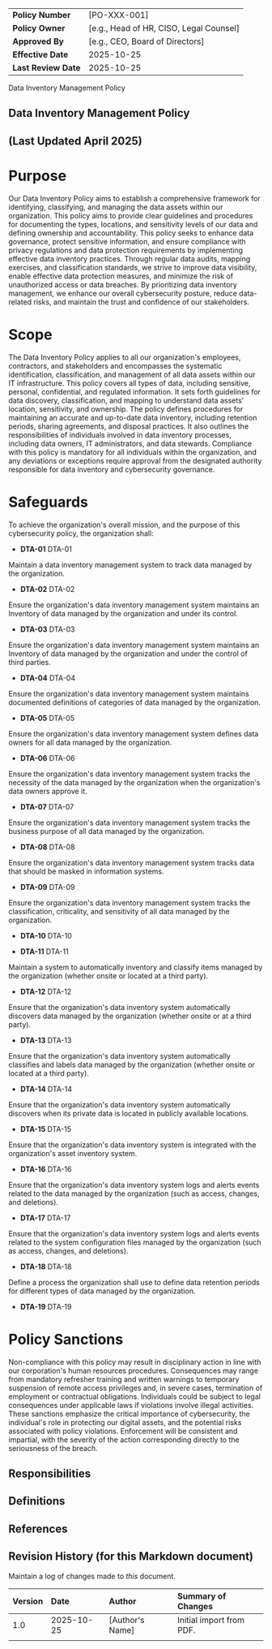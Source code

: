 | | |
|:---|:---|
| **Policy Number** | [PO-XXX-001] |
| **Policy Owner** | [e.g., Head of HR, CISO, Legal Counsel] |
| **Approved By** | [e.g., CEO, Board of Directors] |
| **Effective Date** | 2025-10-25 |
| **Last Review Date** | 2025-10-25 |

Data Inventory Management Policy

## Data Inventory Management Policy

## (Last Updated April 2025)

# Purpose

Our Data Inventory Policy aims to establish a comprehensive framework for identifying, classifying, and managing the data assets within our organization. This policy aims to provide clear guidelines and procedures for documenting the types, locations, and sensitivity levels of our data and defining ownership and accountability. This policy seeks to enhance data governance, protect sensitive information, and ensure compliance with privacy regulations and data protection requirements by implementing effective data inventory practices. Through regular data audits, mapping exercises, and classification standards, we strive to improve data visibility, enable effective data protection measures, and minimize the risk of unauthorized access or data breaches. By prioritizing data inventory management, we enhance our overall cybersecurity posture, reduce data-related risks, and maintain the trust and confidence of our stakeholders.

# Scope

The Data Inventory Policy applies to all our organization's employees, contractors, and stakeholders and encompasses the systematic identification, classification, and management of all data assets within our IT infrastructure. This policy covers all types of data, including sensitive, personal, confidential, and regulated information. It sets forth guidelines for data discovery, classification, and mapping to understand data assets' location, sensitivity, and ownership. The policy defines procedures for maintaining an accurate and up-to-date data inventory, including retention periods, sharing agreements, and disposal practices. It also outlines the responsibilities of individuals involved in data inventory processes, including data owners, IT administrators, and data stewards. Compliance with this policy is mandatory for all individuals within the organization, and any deviations or exceptions require approval from the designated authority responsible for data inventory and cybersecurity governance.

# Safeguards

To achieve the organization's overall mission, and the purpose of this cybersecurity policy, the organization shall:

- **DTA-01** DTA-01

Maintain a data inventory management system to track data managed by the organization.

- **DTA-02** DTA-02

Ensure the organization's data inventory management system maintains an Inventory of data managed by the organization and under its control.

- **DTA-03** DTA-03

Ensure the organization's data inventory management system maintains an Inventory of data managed by the organization and under the control of third parties.

- **DTA-04** DTA-04

Ensure the organization's data inventory management system maintains documented definitions of categories of data managed by the organization.

- **DTA-05** DTA-05

Ensure the organization's data inventory management system defines data owners for all data managed by the organization.

- **DTA-06** DTA-06

Ensure the organization's data inventory management system tracks the necessity of the data managed by the organization when the organization's data owners approve it.

- **DTA-07** DTA-07

Ensure the organization's data inventory management system tracks the business purpose of all data managed by the organization.

- **DTA-08** DTA-08

Ensure the organization's data inventory management system tracks data that should be masked in information systems.

- **DTA-09** DTA-09

Ensure the organization's data inventory management system tracks the classification, criticality, and sensitivity of all data managed by the organization.

- **DTA-10** DTA-10

- **DTA-11** DTA-11

Maintain a system to automatically inventory and classify items managed by the organization (whether onsite or located at a third party).

- **DTA-12** DTA-12

Ensure that the organization's data inventory system automatically discovers data managed by the organization (whether onsite or at a third party).

- **DTA-13** DTA-13

Ensure that the organization's data inventory system automatically classifies and labels data managed by the organization (whether onsite or located at a third party).

- **DTA-14** DTA-14

Ensure that the organization's data inventory system automatically discovers when its private data is located in publicly available locations.

- **DTA-15** DTA-15

Ensure that the organization's data inventory system is integrated with the organization's asset inventory system.

- **DTA-16** DTA-16

Ensure that the organization's data inventory system logs and alerts events related to the data managed by the organization (such as access, changes, and deletions).

- **DTA-17** DTA-17

Ensure that the organization's data inventory system logs and alerts events related to the system configuration files managed by the organization (such as access, changes, and deletions).

- **DTA-18** DTA-18

Define a process the organization shall use to define data retention periods for different types of data managed by the organization.

- **DTA-19** DTA-19

# Policy Sanctions

Non-compliance with this policy may result in disciplinary action in line with our corporation's human resources procedures. Consequences may range from mandatory refresher training and written warnings to temporary suspension of remote access privileges and, in severe cases, termination of employment or contractual obligations. Individuals could be subject to legal consequences under applicable laws if violations involve illegal activities. These sanctions emphasize the critical importance of cybersecurity, the individual's role in protecting our digital assets, and the potential risks associated with policy violations. Enforcement will be consistent and impartial, with the severity of the action corresponding directly to the seriousness of the breach.

## Responsibilities

## Definitions

## References

## Revision History (for this Markdown document)

Maintain a log of changes made to *this* document.

| Version | Date | Author | Summary of Changes |
|:---|:---|:---|:---|
| 1.0 | 2025-10-25 | [Author's Name] | Initial import from PDF. |
| | | | |